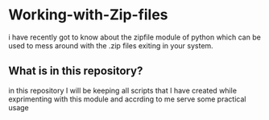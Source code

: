 # Working-with-Zip-files
i have recently got to know about the zipfile module of python which can be used to mess around with the .zip files exiting in your system.

## What is in this repository? 
in this repository I will be keeping all scripts that I have created while exprimenting with this module and accrding to me serve some practical usage
